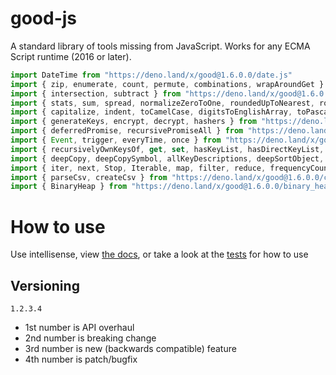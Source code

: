 # good-js

A standard library of tools missing from JavaScript. Works for any ECMA Script runtime (2016 or later).

```js
import DateTime from "https://deno.land/x/good@1.6.0.0/date.js"
import { zip, enumerate, count, permute, combinations, wrapAroundGet } from "https://deno.land/x/good@1.6.0.0/array.js"
import { intersection, subtract } from "https://deno.land/x/good@1.6.0.0/set.js"
import { stats, sum, spread, normalizeZeroToOne, roundedUpToNearest, roundedDownToNearest } from "https://deno.land/x/good@1.6.0.0/math.js"
import { capitalize, indent, toCamelCase, digitsToEnglishArray, toPascalCase, toKebabCase, toSnakeCase, toScreamingtoKebabCase, toScreamingtoSnakeCase, toRepresentation, toString, regex, findAll, iterativelyFindAll, escapeRegexMatch, escapeRegexReplace, extractFirst, isValidIdentifier, removeCommonPrefix } from "https://deno.land/x/good@1.6.0.0/string.js"
import { generateKeys, encrypt, decrypt, hashers } from "https://deno.land/x/good@1.6.0.0/encryption.js"
import { deferredPromise, recursivePromiseAll } from "https://deno.land/x/good@1.6.0.0/async.js"
import { Event, trigger, everyTime, once } from "https://deno.land/x/good@1.6.0.0/events.js"
import { recursivelyOwnKeysOf, get, set, hasKeyList, hasDirectKeyList, remove, merge, compareProperty, recursivelyIterateOwnKeysOf } from "https://deno.land/x/good@1.6.0.0/object.js"
import { deepCopy, deepCopySymbol, allKeyDescriptions, deepSortObject, shallowSortObject, isGeneratorType,isAsyncIterable, isSyncIterable, isTechnicallyIterable, isSyncIterableObjectOrContainer, allKeys } from "https://deno.land/x/good@1.6.0.0/value.js"
import { iter, next, Stop, Iterable, map, filter, reduce, frequencyCount, zip, count, enumerate, permute, combinations, slices, asyncIteratorToList, concurrentlyTransform, forkBy } from "https://deno.land/x/good@1.6.0.0/iterable.js"
import { parseCsv, createCsv } from "https://deno.land/x/good@1.6.0.0/csv.js"
import { BinaryHeap } from "https://deno.land/x/good@1.6.0.0/binary_heap.js"
```


# How to use

Use intellisense, view [the docs](https://deno.land/x/good?doc), or take a look at the [tests](https://github.com/jeff-hykin/good-js/tree/master/tests) for how to use

## Versioning

`1.2.3.4`
- 1st number is API overhaul
- 2nd number is breaking change
- 3rd number is new (backwards compatible) feature 
- 4th number is patch/bugfix